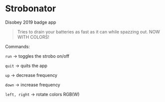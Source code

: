 # Strobonator
Disobey 2019 badge app

> Tries to drain your batteries as fast as it can while spazzing out. NOW WITH COLORS!

Commands:

`run` -> toggles the strobo on/off

`quit` -> quits the app

`up` -> decrease frequency

`down` -> increase frequency

`left, right` -> rotate colors RGB(W)
